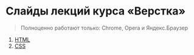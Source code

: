 # Слайды лекций курса «Верстка»

> Полноценно работают только: Chrome, Opera и Яндекс.Браузер

1. [HTML](https://rawgit.com/urfu-2016/markup-slides/master/01-html/index.html#/)
2. [CSS](https://rawgit.com/urfu-2016/markup-slides/master/02-css/index.html#/)
